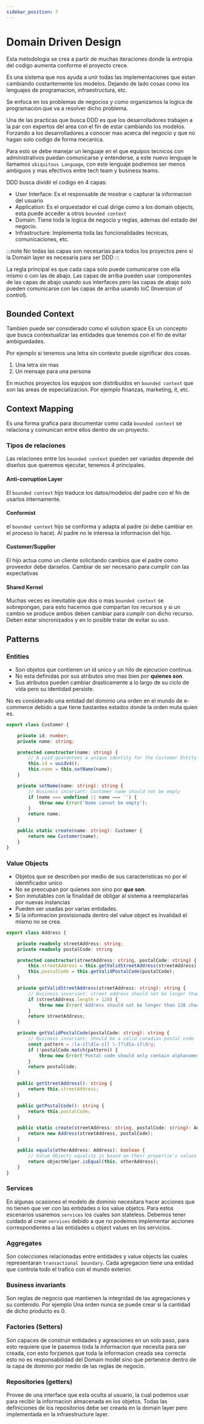```yaml
---
sidebar_position: 7
---
```


# Domain Driven Design

Esta metodologia se crea a partir de muchas iteraciones donde la entropia del codigo
aumenta conforme el proyecto crece.

Es una sistema que nos ayuda a unir todas las implementaciones que estan cambiando
costantemente los modelos. Dejando de lado cosas como los lenguajes de programacion,
infraestructura, etc.

Se enfoca en los problemas de negocios y como organizamos la logica de programacion
que va a resolver dicho problema.

Una de las practicas que busca DDD es que los desarrolladores trabajen a la par con expertos
del area con el fin de estar cambiando los modelos. Forzando a los desarrolladores a conocer
mas acerca del negocio y que no hagan solo codigo de forma mecanica.

Para esto se debe manejar un lenguaje en el que equipos tecnicos con administrativos puedan
comunicarse y entenderse, a este nuevo lenguaje le llamamos `ubiquitous Language`, con este lenguaje
podremos ser menos ambiguos y mas efectivos entre tech team y business teams.

DDD busca dividir el codigo en 4 capas:

- User Interface: Es el responsable de mostrar o capturar la informacion del usuario
- Application: Es el orquestador el cual dirige como a los domain objects, esta puede acceder
a otros `bounded context`
- Domain: Tiene toda la logica de negocio y reglas, ademas del estado del negocio.
- Infrastructure: Implementa toda las funcionalidades tecnicas, comunicaciones, etc.

:::note
No todas las capas son necesarias para todos los proyectos pero si la Domain layer es necesaria
para ser DDD
:::

La regla principal es que cada capa solo puede comunicarse con ella mismo o con las de abajo.
Las capas de arriba pueden usar componentes de las capas de abajo usando sus interfaces pero
las capas de abajo solo pueden comunicarse con las capas de arriba usando
IoC (Inversion of control).

## Bounded Context

Tambien puede ser considerado como el solution space
Es un concepto que busca contextualizar las entidades que tenemos con el fin
de evitar ambiguedades.

Por ejemplo si tenemos una letra sin contexto puede significar dos cosas.

1. Una letra sin mas
2. Un mensaje para una persona

En muchos proyectos los equipos son distribuidos en `bounded context` que son las
areas de especializacion. Por ejemplo finanzas, marketing, it, etc.

## Context Mapping

Es una forma grafica para documentar como cada `bounded context` se relaciona y comunican
entre ellos dentro de un proyecto.

### Tipos de relaciones

Las relaciones entre los `bounded context` pueden ser variadas depende del diseños que
queremos ejecutar, tenemos 4 principales.

#### Anti-corruption Layer

El `bounded context` hijo traduce los datos/modelos del padre con el fin de usarlos
internamente.

#### Conformist

el `bounded context` hijo se conforma y adapta al padre (si debe cambiar en el proceso lo hace).
Al padre no le interesa la informacion del hijo.

#### Customer/Supplier

El hijo actua como un cliente solicitando cambios que el padre como proveedor debe darselos.
Cambiar de ser necesario para cumplir con las expectativas

#### Shared Kernel

Muchas veces es inevitable que dos o mas `bounded context` se sobrepongan, para esto hacemos que
compartan los recursos y si un cambio se produce ambos deben cambiar para cumplir con dicho recurso.
Deben estar sincronizados y en lo posible tratar de evitar su uso.

## Patterns

### Entities

- Son objetos que contienen un id unico y un hilo de ejecucion continua.
- No esta definidas por sus atributos sino mas bien por **quienes son**.
- Sus atributos pueden cambiar drasticamente a lo largo de su ciclo de vida pero
su identidad persiste.

No es considerado una entidad del dominio una orden en el mundo de e-commerce debido
a que tiene bastantes estados donde la orden muta quien es.

```ts
export class Customer {

    private id: number;
    private name: string;

    protected constructor(name: string) {
        // A uuid guarantees a unique identity for the Customer Entity
        this.id = uuidv4();
        this.name = this.setName(name);
    }

    private setName(name: string): string {
        // Business invariant: Customer name should not be empty
        if (name === undefined || name === '') {
            throw new Error('Name cannot be empty');
        }
        return name;
    }

    public static create(name: string): Customer {
        return new Customer(name);
    }
}
```

### Value Objects

- Objetos que se describen por medio de sus caracteristicas no por el identificador unico
- No se preocupan por quienes son sino por **que son**.
- Son inmutables con la finalidad de obligar al sistema a reemplazarlas por nuevas instancias
- Pueden ser usadas por varias entidades.
- Si la informacion provisionada dentro del value object es invalidad el mismo no se crea.

```ts
export class Address {

    private readonly streetAddress: string;
    private readonly postalCode: string

    protected constructor(streetAddress: string, postalCode: string) {
        this.streetAddress = this.getValidStreetAddress(streetAddress);
        this.postalCode = this.getValidPostalCode(postalCode);
    }

    private getValidStreetAddress(streetAddress: string): string {
        // Business invariant: street address should not be longer than 128 characters
        if (streetAddress.length > 128) {
            throw new Error('Address should not be longer than 128 characters');
        }
        return streetAddress;
    }

    private getValidPostalCode(postalCode: string): string {
        // Business invariant: Should be a valid canadian postal code
        const pattern = /[a-z]\d[a-z][ \-]?\d[a-z]\d/g;
        if (!postalCode.match(pattern)) {
            throw new Error('Postal code should only contain alphanumeric caracters and spaces');
        }
        return postalCode;
    }

    public getStreetAddress(): string {
        return this.streetAddress;
    }

    public getPostalCode(): string {
        return this.postalCode;
    }

    public static create(streetAddress: string, postalCode: string): Address {
        return new Address(streetAddress, postalCode);
    }

    public equals(otherAddress: Address): boolean {
        // Value Objects equality is based on their propertie's values
        return objectHelper.isEqual(this, otherAddress);
    }
}
```

### Services

En algunas ocasiones el modelo de dominio necesitara hacer acciones que no tienen que ver con
las entidades o los value objetcs. Para estos escenarios usaremos `services` los cuales son
stateless. Debemos tener cuidado al crear `services` debido a que no podemos implementar
acciones correspondientes a las entidades u object values en los servicios.

### Aggregates

Son colecciones relacionadas entre entidades y value objects las cuales representaran
`transactional boundary`. Cada agregacion tiene una entidad que controla todo el trafico con
el mundo exterior.

### Business invariants

Son reglas de negocio que mantienen la integridad de las agregaciones y su contenido. Por ejemplo
Una orden nunca se puede crear si la cantidad de dicho producto es 0.

### Factories (Setters)

Son capaces de construir entidades y agreaciones en un solo paso, para esto requiere que le pasemos
toda la informacion que necesita para ser creada, con esto forzamos que toda la informacion creada
sea correcta esto no es responsabilidad del Domain model sino que pertenece dentro de la capa de dominio
por medio de las reglas de negocio.

### Repositories (getters)

Provee de una interface que esta oculta al usuario, la cual podemos usar para recibir la informacion
almacenada en los objetos. Todas las definiciones de los repositorios debe ser creada en la domain layer
pero implementada en la infraestructure layer.
